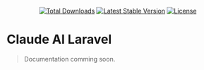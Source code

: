<p align="center">
<a href="https://packagist.org/packages/iamprincesly/claude-ai-laravel"><img src="https://img.shields.io/packagist/dt/iamprincesly/claude-ai-laravel" alt="Total Downloads"></a>
<a href="https://packagist.org/packages/iamprincesly/claude-ai-laravel"><img src="https://img.shields.io/packagist/v/iamprincesly/claude-ai-laravel" alt="Latest Stable Version"></a>
<a href="https://packagist.org/packages/iamprincesly/claude-ai-laravel"><img src="https://img.shields.io/packagist/l/iamprincesly/claude-ai-laravel" alt="License"></a>
</p>

# Claude AI Laravel

> Documentation comming soon.